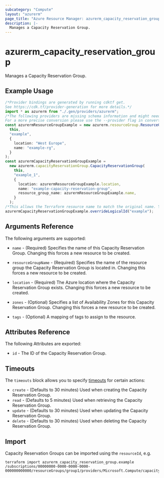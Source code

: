 ```yaml
---
subcategory: "Compute"
layout: "azurerm"
page_title: "Azure Resource Manager: azurerm_capacity_reservation_group"
description: |-
  Manages a Capacity Reservation Group.
---
```


# azurerm\_capacity\_reservation\_group

Manages a Capacity Reservation Group.

## Example Usage

```typescript
/*Provider bindings are generated by running cdktf get.
See https://cdk.tf/provider-generation for more details.*/
import * as azurerm from "./.gen/providers/azurerm";
/*The following providers are missing schema information and might need manual adjustments to synthesize correctly: azurerm.
For a more precise conversion please use the --provider flag in convert.*/
const azurermResourceGroupExample = new azurerm.resourceGroup.ResourceGroup(
  this,
  "example",
  {
    location: "West Europe",
    name: "example-rg",
  }
);
const azurermCapacityReservationGroupExample =
  new azurerm.capacityReservationGroup.CapacityReservationGroup(
    this,
    "example_1",
    {
      location: azurermResourceGroupExample.location,
      name: "example-capacity-reservation-group",
      resource_group_name: azurermResourceGroupExample.name,
    }
  );
/*This allows the Terraform resource name to match the original name. You can remove the call if you don't need them to match.*/
azurermCapacityReservationGroupExample.overrideLogicalId("example");

```

## Arguments Reference

The following arguments are supported:

*   `name` - (Required) Specifies the name of this Capacity Reservation Group. Changing this forces a new resource to be created.

*   `resourceGroupName` - (Required) Specifies the name of the resource group the Capacity Reservation Group is located in. Changing this forces a new resource to be created.

*   `location` - (Required) The Azure location where the Capacity Reservation Group exists. Changing this forces a new resource to be created.

*   `zones` - (Optional) Specifies a list of Availability Zones for this Capacity Reservation Group. Changing this forces a new resource to be created.

*   `tags` - (Optional) A mapping of tags to assign to the resource.

## Attributes Reference

The following Attributes are exported:

* `id` - The ID of the Capacity Reservation Group.

## Timeouts

The `timeouts` block allows you to specify [timeouts](https://www.terraform.io/language/resources/syntax#operation-timeouts) for certain actions:

* `create` - (Defaults to 30 minutes) Used when creating the Capacity Reservation Group.
* `read` - (Defaults to 5 minutes) Used when retrieving the Capacity Reservation Group.
* `update` - (Defaults to 30 minutes) Used when updating the Capacity Reservation Group.
* `delete` - (Defaults to 30 minutes) Used when deleting the Capacity Reservation Group.

## Import

Capacity Reservation Groups can be imported using the `resourceId`, e.g.

```shell
terraform import azurerm_capacity_reservation_group.example /subscriptions/00000000-0000-0000-0000-000000000000/resourceGroups/group1/providers/Microsoft.Compute/capacityReservationGroups/capacityReservationGroup1
```
